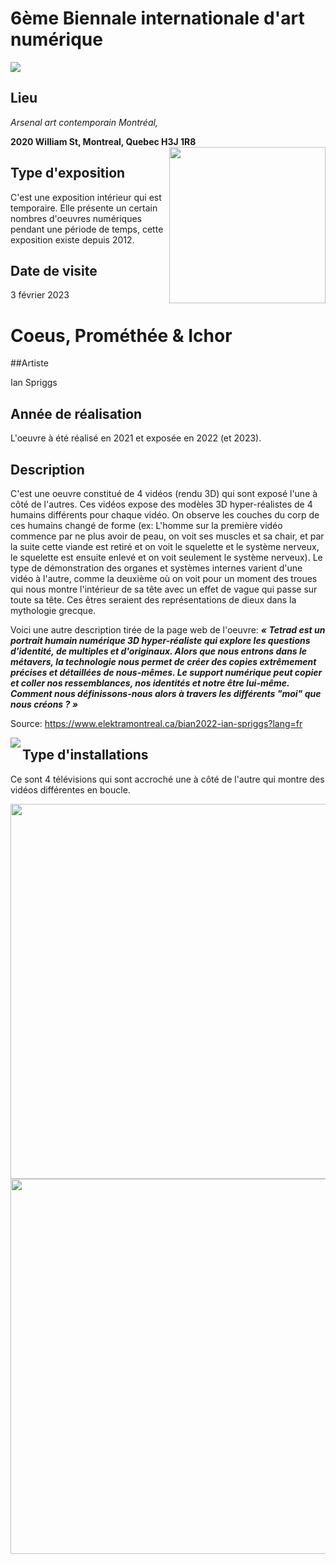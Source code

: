 # 6ème Biennale internationale d'art numérique

<img src="https://github.com/mrjacksonsapien/H23_TIM_inspirations_SOLTAN/blob/main/BIAN/medias/photos/affiche_BIAN.jpg">

## Lieu

*Arsenal art contemporain Montréal,*  

**2020 William St, Montreal, Quebec H3J 1R8**
<img align= "right" width="250px" src="https://github.com/mrjacksonsapien/H23_TIM_inspirations_SOLTAN/blob/main/BIAN/medias/photos/photo_moi.png">

  

## Type d'exposition

C'est une exposition intérieur qui est temporaire. Elle présente un certain nombres d'oeuvres numériques pendant une période de temps, cette exposition existe depuis 2012.


## Date de visite
3 février 2023


# Coeus, Prométhée & Ichor

##Artiste

Ian Spriggs

## Année de réalisation

L'oeuvre à été réalisé en 2021 et exposée en 2022 (et 2023).

## Description

C'est une oeuvre constitué de 4 vidéos (rendu 3D) qui sont exposé l'une à côté de l'autres. Ces vidéos expose des modèles 3D hyper-réalistes de 4 humains différents pour chaque vidéo. On observe les couches du corp de ces humains changé de forme (ex: L'homme sur la première vidéo commence par ne plus avoir de peau, on voit ses muscles et sa chair, et par la suite cette viande est retiré et on voit le squelette et le système nerveux, le squelette est ensuite enlevé et on voit seulement le système nerveux). Le type de démonstration des organes et systèmes internes varient d'une vidéo à l'autre, comme la deuxième où on voit pour un moment des troues qui nous montre l'intérieur de sa tête avec un effet de vague qui passe sur toute sa tête. Ces êtres seraient des représentations de dieux dans la mythologie grecque. 

Voici une autre description tirée de la page web de l'oeuvre: ***« Tetrad est un portrait humain numérique 3D hyper-réaliste qui explore les questions d'identité, de multiples et d'originaux. Alors que nous entrons dans le métavers, la technologie nous permet de créer des copies extrêmement précises et détaillées de nous-mêmes. Le support numérique peut copier et coller nos ressemblances, nos identités et notre être lui-même. Comment nous définissons-nous alors à travers les différents "moi" que nous créons ? »***

Source: https://www.elektramontreal.ca/bian2022-ian-spriggs?lang=fr

<img align= "left" src="https://github.com/mrjacksonsapien/H23_TIM_inspirations_SOLTAN/blob/main/BIAN/medias/photos/cartel_desc.png">


## Type d'installations

Ce sont 4 télévisions qui sont accroché une à côté de l'autre qui montre des vidéos différentes en boucle. 


<img width="600px" src="https://github.com/mrjacksonsapien/H23_TIM_inspirations_SOLTAN/blob/main/BIAN/medias/photos/photo1_frame_1.jpg"><!----><img width="600px" src="https://github.com/mrjacksonsapien/H23_TIM_inspirations_SOLTAN/blob/main/BIAN/medias/photos/photo2_frame_1.jpg">
